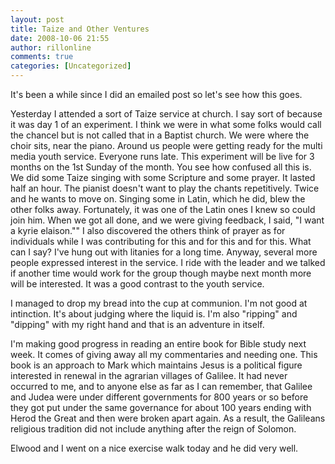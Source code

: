 ```yaml
---
layout: post
title: Taize and Other Ventures
date: 2008-10-06 21:55
author: rillonline
comments: true
categories: [Uncategorized]
---
```

It's been a while since I did an emailed post so let's see how this goes.

Yesterday I attended a sort of Taize service at church. I say sort of because it was day 1 of an experiment. I think we were in what some folks would call the chancel but is not called that in a Baptist church. We were where the choir sits, near the piano. Around us people were getting ready for the multi media youth service. Everyone runs late. This experiment will be live for 3 months on the 1st Sunday of the month. You see how confused all this is. We did some Taize singing with some Scripture and some prayer. It lasted half an hour. The pianist doesn't want to play the chants repetitively. Twice and he wants to move on. Singing some in Latin, which he did, blew the other folks away. Fortunately, it was one of the Latin ones I knew so could join him. When we got all done, and we were giving feedback, I said, "I want a kyrie elaison."" I also discovered the others think of prayer as for individuals while I was contributing for this and for this and for this. What can I say? I've hung out with litanies for a long time. Anyway, several more people expressed interest in the service. I ride with the leader and we talked if another time would work for the group though maybe next month more will be interested. It was a good contrast to the youth service.

I managed to drop my bread into the cup at communion. I'm not good at intinction. It's about judging where the liquid is. I'm also "ripping" and "dipping" with my right hand and that is an adventure in itself.

I'm making good progress in reading an entire book for Bible study next week. It comes of giving away all my commentaries and needing one. This book is an approach to Mark which maintains Jesus is a political figure interested in renewal in the agrarian villages of Galilee. It had never occurred to me, and to anyone else as far as I can remember, that Galilee and Judea were under different governments for 800 years or so before they got put under the same governance for about 100 years ending with Herod the Great and then were broken apart again. As a result, the Galileans religious tradition did not include anything after the reign of Solomon.

Elwood and I went on a nice exercise walk today and he did very well.
